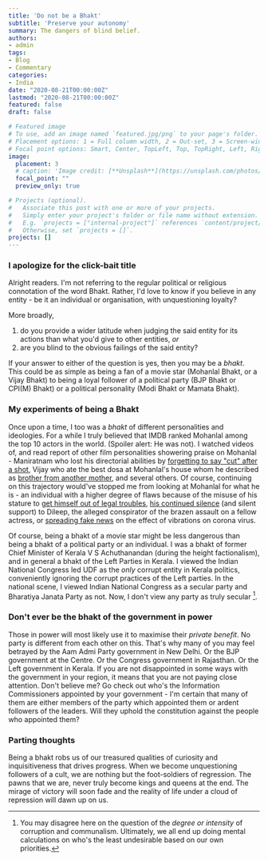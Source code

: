 ```yaml
---
title: 'Do not be a Bhakt'
subtitle: 'Preserve your autonomy'
summary: The dangers of blind belief.
authors:
- admin
tags:
- Blog
- Commentary
categories:
- India
date: "2020-08-21T00:00:00Z"
lastmod: "2020-08-21T00:00:00Z"
featured: false
draft: false

# Featured image
# To use, add an image named `featured.jpg/png` to your page's folder.
# Placement options: 1 = Full column width, 2 = Out-set, 3 = Screen-width
# Focal point options: Smart, Center, TopLeft, Top, TopRight, Left, Right, BottomLeft, Bottom, BottomRight
image:
  placement: 3
  # caption: 'Image credit: [**Unsplash**](https://unsplash.com/photos/CpkOjOcXdUY)'
  focal_point: ""
  preview_only: true

# Projects (optional).
#   Associate this post with one or more of your projects.
#   Simply enter your project's folder or file name without extension.
#   E.g. `projects = ["internal-project"]` references `content/project/deep-learning/index.md`.
#   Otherwise, set `projects = []`.
projects: []
---
```


### I apologize for the click-bait title

Alright readers. I'm not referring to the regular political or religious connotation of the word Bhakt. Rather, I'd love to know if you believe in any entity - be it an individual or organisation, with unquestioning loyalty? 

More broadly, 

1. do you provide a wider latitude when judging the said entity for its actions than what you'd give to other entities, _or_
2. are you blind to the obvious failings of the said entity?

If your answer to either of the question is yes, then you may be a *bhakt*. This could be as simple as being a fan of a movie star (Mohanlal Bhakt, or a Vijay Bhakt) to being a loyal follower of a political party (BJP Bhakt or CPI(M) Bhakt) or a political personality (Modi Bhakt or Mamata Bhakt). 

### My experiments of being a Bhakt

Once upon a time, I too was a _bhakt_ of different personalities and ideologies. For a while I truly believed that IMDB ranked Mohanlal among the top 10 actors in the world. (Spoiler alert: He was not). I watched videos of, and read report of other film personalities showering praise on Mohanlal - Maniratnam who lost his directorial abilities by [forgetting to say "cut" after a shot](https://mohanlal-thecompleteactor.blogspot.com/2015/03/mani-ratnam-about-mohanlal.html), Vijay who ate the best dosa at Mohanlal's house whom he described as [brother from another mother](https://www.mathrubhumi.com/movies-music/specials/mohanlal-60/actor-vijay-about-mohanlal-jilla-movie-mohanlal-at-60-1.4772904), and several others. Of course, continuing on this trajectory would've stopped me from looking at Mohanlal for what he is - an individual with a higher degree of flaws because of the misuse of his stature to [get himself out of legal troubles](https://www.thehindu.com/news/national/kerala/rules-flouted-to-bail-out-mohanlal-in-ivory-case/article31899665.ece), [his continued silence](https://www.hindustantimes.com/regional-movies/dileep-s-arrest-prithviraj-s-open-rebellion-mohanlal-mammootty-s-silence-and-more/story-SvsCPBbK46KsRtWtgvgKSJ.html) (and silent support) to Dileep, the alleged conspirator of the brazen assault on a fellow actress, or [spreading fake news](https://indianexpress.com/article/entertainment/malayalam/mohanlal-falls-for-fake-information-on-covid-19-6327692/) on the effect of vibrations on corona virus. 

Of course, being a bhakt of a movie star might be less dangerous than being a bhakt of a political party or an individual. I was a bhakt of former Chief Minister of Kerala V S Achuthanandan (during the height factionalism), and in general a bhakt of the Left Parties in Kerala. I viewed the Indian National Congress led UDF as the _only_ corrupt entity in Kerala politics, conveniently ignoring the corrupt practices of the Left parties. In the national scene, I viewed Indian National Congress as a secular party and Bharatiya Janata Party as not. Now, I don't view any party as truly secular [^1]. 

### Don't ever be the bhakt of the government in power

Those in power will most likely use it to maximise their _private benefit_. No party is different from each other on this. That's why many of you may feel betrayed by the Aam Admi Party government in New Delhi. Or the BJP government at the Centre. Or the Congress government in Rajasthan. Or the Left government in Kerala. If you are not disappointed in some ways with the government in your region, it means that you are not paying close attention. Don't believe me? Go check out who's the Information Commissioners appointed by your government - I'm certain that many of them are either members of the party which appointed them or ardent followers of the leaders. Will they uphold the constitution against the people who appointed them? 

### Parting thoughts

Being a bhakt robs us of our treasured qualities of curiosity and inquisitiveness that drives progress. When we become unquestioning followers of a cult, we are nothing but the foot-soldiers of regression. The pawns that we are, never truly become kings and queens at the end. The mirage of victory will soon fade and the reality of life under a cloud of repression will dawn up on us. 



[^1]: You may disagree here on the question of the _degree or intensity_ of corruption and communalism. Ultimately, we all end up doing mental calculations on who's the least undesirable based on our own priorities.







